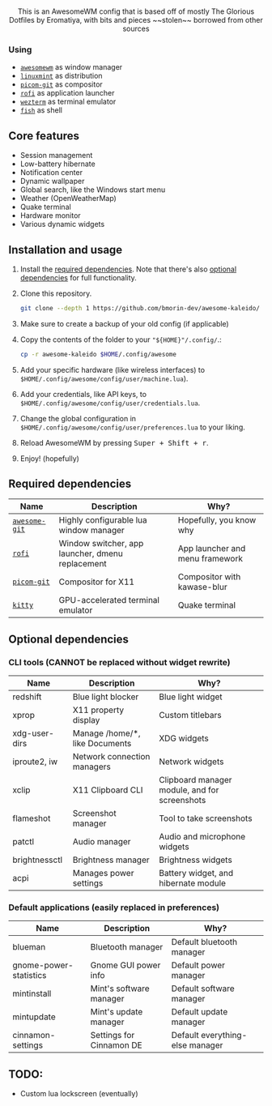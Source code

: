 <p align='center'>
	<br/>
    This is an AwesomeWM config that is based off of mostly The Glorious Dotfiles by Eromatiya, with bits and pieces ~~stolen~~ borrowed from other sources
</p>

### Using

- [`awesomewm`](https://awesomewm.org) as window manager
- [`linuxmint`](https://linuxmint.com/download.php) as distribution
- [`picom-git`](https://github.com/yshui/picom) as compositor
- [`rofi`](https://github.com/davatorium/rofi) as application launcher
- [`wezterm`](https://wezterm.org) as terminal emulator
- [`fish`](https://fishshell.com/) as shell

## Core features

+ Session management 
+ Low-battery hibernate
+ Notification center
+ Dynamic wallpaper
+ Global search, like the Windows start menu
+ Weather (OpenWeatherMap) 
+ Quake terminal
+ Hardware monitor
+ Various dynamic widgets 

## Installation and usage

1. Install the [required dependencies](#required-dependencies). Note that there's also [optional dependencies](#optional-dependencies) for full functionality.
2. Clone this repository.

	```bash
	git clone --depth 1 https://github.com/bmorin-dev/awesome-kaleido/
	```

3. Make sure to create a backup of your old config (if applicable)
4. Copy the contents of the folder to your `"${HOME}"/.config/`.:

	```bash
	cp -r awesome-kaleido $HOME/.config/awesome
	```

4. Add your specific hardware (like wireless interfaces) to `$HOME/.config/awesome/config/user/machine.lua`).
5. Add your credentials, like API keys, to `$HOME/.config/awesome/config/user/credentials.lua`.
6. Change the global configuration in `$HOME/.config/awesome/config/user/preferences.lua` to your liking.
7. Reload AwesomeWM by pressing <kbd>Super + Shift + r</kbd>.
8. Enjoy! (hopefully)



## Required dependencies

| Name | Description | Why? |
| --- | --- | --- |
| [`awesome-git`](https://github.com/awesomeWM/awesome) |  Highly configurable lua window manager | Hopefully, you know why |
| [`rofi`](https://github.com/davatorium/rofi) | Window switcher, app launcher, dmenu replacement | App launcher and menu framework |
| [`picom-git`](https://github.com/yshui/picom) | Compositor for X11 | Compositor with kawase-blur |
| [`kitty`](https://github.com/kovidgoyal/kitty) | GPU-accelerated terminal emulator | Quake terminal | 

## Optional dependencies

### CLI tools (CANNOT be replaced without widget rewrite)

| Name | Description | Why? |
| --- | --- | --- |
| redshift | Blue light blocker | Blue light widget |
| xprop | X11 property display | Custom titlebars |
| xdg-user-dirs | Manage /home/*, like Documents | XDG widgets |
| iproute2, iw | Network connection managers | Network widgets |
| xclip | X11 Clipboard CLI | Clipboard manager module, and for screenshots |
| flameshot | Screenshot manager | Tool to take screenshots |
| patctl | Audio manager | Audio and microphone widgets |
| brightnessctl | Brightness manager | Brightness widgets |
| acpi | Manages power settings | Battery widget, and hibernate module |

### Default applications (easily replaced in preferences)

| Name | Description | Why? |
| --- | --- | --- |
| blueman | Bluetooth manager | Default bluetooth manager |
| gnome-power-statistics | Gnome GUI power info | Default power manager |
| mintinstall | Mint's software manager | Default software manager |
| mintupdate | Mint's update manager | Default update manager |
| cinnamon-settings | Settings for Cinnamon DE | Default everything-else manager|

## TODO:

+ Custom lua lockscreen (eventually) 
